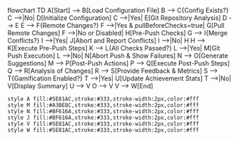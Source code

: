 flowchart TD
A[Start] --> B[Load Configuration File]
B --> C{Config Exists?}
C -->|No| D[Initialize Configuration]
C -->|Yes| E[Git Repository Analysis]
D --> E
E --> F{Remote Changes?}
F -->|Yes & pullBeforeChecks=true| G[Pull Remote Changes]
F -->|No or Disabled| H[Pre-Push Checks]
G --> I{Merge Conflicts?}
I -->|Yes| J[Abort and Report Conflicts]
I -->|No| H
H --> K[Execute Pre-Push Steps]
K --> L{All Checks Passed?}
L -->|Yes| M[Git Push Execution]
L -->|No| N[Abort Push & Show Failures]
N --> O[Generate Suggestions]
M --> P[Post-Push Actions]
P --> Q[Execute Post-Push Steps]
Q --> R[Analysis of Changes]
R --> S[Provide Feedback & Metrics]
S --> T{Gamification Enabled?}
T -->|Yes| U[Update Achievement Stats]
T -->|No| V[Display Summary]
U --> V
O --> V
V --> W[End]

    style A fill:#5E81AC,stroke:#333,stroke-width:2px,color:#fff
    style M fill:#A3BE8C,stroke:#333,stroke-width:2px,color:#fff
    style N fill:#BF616A,stroke:#333,stroke-width:2px,color:#fff
    style J fill:#BF616A,stroke:#333,stroke-width:2px,color:#fff
    style V fill:#5E81AC,stroke:#333,stroke-width:2px,color:#fff
    style W fill:#5E81AC,stroke:#333,stroke-width:2px,color:#fff
